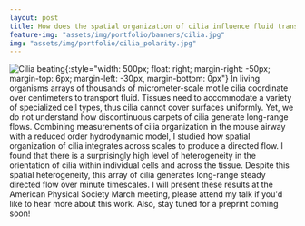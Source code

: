 ```yaml
---
layout: post
title: How does the spatial organization of cilia influence fluid transport?
feature-img: "assets/img/portfolio/banners/cilia.jpg"
img: "assets/img/portfolio/cilia_polarity.jpg"
---
```


![Cilia beating](../assets/img/portfolio/cilia.gif){:style="width: 500px; float: right; margin-right: -50px; margin-top: 6px; margin-left: -30px, margin-bottom: 0px"}
In living organisms arrays of thousands of micrometer-scale motile cilia coordinate over centimeters to transport fluid. Tissues need to accommodate a variety of specialized cell types, thus cilia cannot cover surfaces uniformly. Yet, we do not understand how discontinuous carpets of cilia generate long-range flows. Combining measurements of cilia organization in the mouse airway with a reduced order hydrodynamic model, I studied how spatial organization of cilia integrates across scales to produce a directed flow. I found that there is a surprisingly high level of heterogeneity in the orientation of cilia within individual cells and across the tissue. Despite this spatial heterogeneity, this array of cilia generates long-range steady directed flow over minute timescales. I will present these results at the American Physical Society March meeting, please attend my talk if you'd like to hear more about this work. Also, stay tuned for a preprint coming soon!
